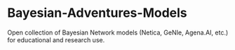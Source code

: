 # Bayesian-Adventures-Models
Open collection of Bayesian Network models (Netica, GeNIe, Agena.AI, etc.) for educational and research use.
